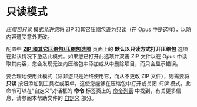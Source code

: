 # 只读模式

*压缩包只读* 模式允许您将 ZIP 和其它压缩包设为只读（在 Opus 中是这样），以防内容遭受意外更改。

配置中 **[ZIP 和其它压缩包/压缩包选项](/Manual/preferences/preferences_categories/zip_and_other_archives/archive_options.zh.md)** 页面上的 **默认以只读方式打开压缩包** 选项在默认情况下激活此模式。如果您已打开此选项并双击 ZIP 文件以在 Opus 中读取其内容，您会发现无法向压缩包中添加或从中删除项目，而只会显示错误。

要合理地使用此模式（除非您只是始终使用它，而从不更改 ZIP 文件），则需要将 **只读** 按钮添加到工具栏或菜单。这使您能够在压缩包中打开或关闭 *只读* 模式。此命令可以在“自定义”对话框的 **命令** 标签页上的 [命令列表](/Manual/customize/the_customize_dialog/commands.zh.md) 中找到，有关更多信息，请参阅本帮助文件的 [自定义](/Manual/customize/README.zh.md) 部分。